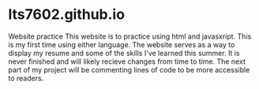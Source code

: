 # lts7602.github.io
Website practice
This website is to practice using html and javasxript. This is my first time using either language. 
The website serves as a way to display my resume and some of the skills I've learned this summer. It is never finished and will likely recieve changes from time to time.
The next part of my project will be commenting lines of code to be more accessible to readers.

